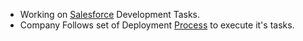 - Working on [Salesforce](Salesforce.md) Development Tasks.
- Company Follows set of Deployment [Process](Process.md) to execute it's tasks.